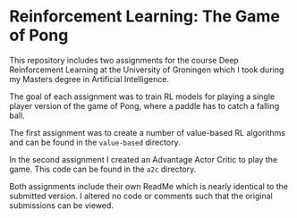 ﻿# Reinforcement Learning: The Game of Pong


This repository includes two assignments for the course Deep Reinforcement Learning
at the University of Groningen which I took during my Masters degree in Artificial
Intelligence.

The goal of each assignment was to train RL models for playing a single player version
of the game of Pong, where a paddle has to catch a falling ball.

The first assignment was to create a number of value-based RL algorithms and can be found
in the `value-based` directory.

In the second assignment I created an Advantage Actor Critic to play the game. This code
can be found in the `a2c` directory.

Both assignments include their own ReadMe which is nearly identical to the submitted version.
I altered no code or comments such that the original submissions can be viewed.
